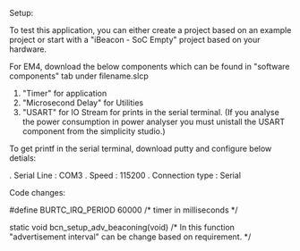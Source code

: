 Setup:

To test this application, you can either create a project based on an example project or start with a "iBeacon - SoC Empty" project based on your hardware.

For EM4, download the below components which can be found in "software components" tab under filename.slcp 

1) "Timer" for application
2) "Microsecond Delay" for Utilities
3) "USART" for IO Stream for prints in the serial terminal. (If you analyse the power consumption in power analyser you must unistall the USART component from the simplicity studio.)

To get printf in the serial terminal, download putty and configure below detials:

. Serial Line     : COM3
. Speed           : 115200
. Connection type : Serial

Code changes:

#define BURTC_IRQ_PERIOD  60000 /* timer in milliseconds */

static void bcn_setup_adv_beaconing(void)  /* In this function "advertisement interval" can be change based on requirement. */
